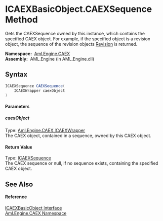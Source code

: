 ICAEXBasicObject.CAEXSequence Method
====================================
Gets the CAEXSequence owned by this instance, which contains the specified CAEX object. For example, if the specified object is a revision object, the sequence of the revision objects [Revision][1] is returned.

  **Namespace:**  [Aml.Engine.CAEX][2]  
  **Assembly:**  AML.Engine (in AML.Engine.dll)

Syntax
------

```csharp
ICAEXSequence CAEXSequence(
	ICAEXWrapper caexObject
)
```

#### Parameters

##### *caexObject*
Type: [Aml.Engine.CAEX.ICAEXWrapper][3]  
The CAEX object, contained in a sequence, owned by this CAEX object.

#### Return Value
Type: [ICAEXSequence][4]  
The CAEX sequence or null, if no sequence exists, containing the specified CAEX object.

See Also
--------

#### Reference
[ICAEXBasicObject Interface][5]  
[Aml.Engine.CAEX Namespace][2]  

[1]: Revision.md
[2]: ../README.md
[3]: ../ICAEXWrapper/README.md
[4]: ../ICAEXSequence/README.md
[5]: README.md
[6]: https://www.automationml.org
[7]: ../../icons/logoShade.png
